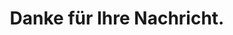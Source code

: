 ---
layout: simple_page
style_id: simple_page
title: Danke für Ihre Nachricht.
description: Danke für die Kontaktaufnahme. AdvoAdvice wird sich in kürze bei Ihnen melden.
intro_zeigen: true
intro_markdown: Wir werden uns so bald wie möglich mit Ihnen in Verbindung setzen.
intro_cta_text: Zurück zur Hauptseite
intro_cta_link: "/"
---